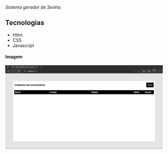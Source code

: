 *Sistema gerador de Senha.*

## Tecnologias
- Html
- CSS
- Javascript



#### Imagem
![image](https://github.com/JoaoVitor-Dev/CRUD-Cadastro-de-Funcion-rios/blob/main/Github/01.PNG)
